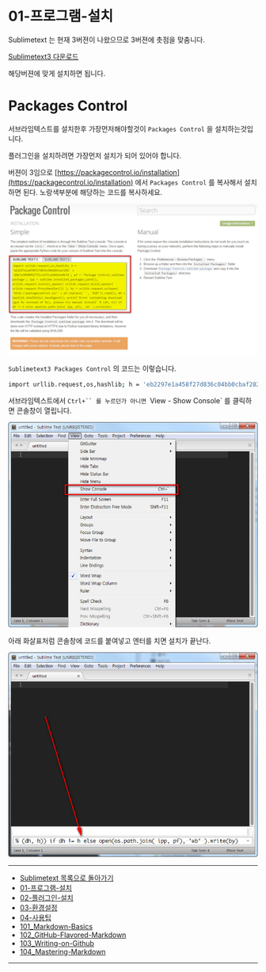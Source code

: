 # 01-프로그램-설치


Sublimetext 는 현재 3버젼이 나왔으므로 3버젼에 촛점을 맞춤니다.

[Sublimetext3 다운로드](http://www.sublimetext.com/3)


해당버젼에 맞게 설치하면 됩니다.



# Packages Control

서브라임텍스트를 설치한후 가장먼저해야할것이 `Packages Control` 을 설치하는것입니다.

플러그인을 설치하려면 가장먼저 설치가 되어 있어야 합니다.

버젼이 3임으로 [https://packagecontrol.io/installation](https://packagecontrol.io/installation) 에서 `Packages Control` 를 복사해서 설치하면 된다.
노랑색부분에 해당하는 코드를 복사하세요.

![Sublimetext3 Packages Control](../images/demun-024.jpg)

`Sublimetext3 Packages Control` 의 코드는 이렇습니다.

```sh
import urllib.request,os,hashlib; h = 'eb2297e1a458f27d836c04bb0cbaf282' + 'd0e7a3098092775ccb37ca9d6b2e4b7d'; pf = 'Package Control.sublime-package'; ipp = sublime.installed_packages_path(); urllib.request.install_opener( urllib.request.build_opener( urllib.request.ProxyHandler()) ); by = urllib.request.urlopen( 'http://packagecontrol.io/' + pf.replace(' ', '%20')).read(); dh = hashlib.sha256(by).hexdigest(); print('Error validating download (got %s instead of %s), please try manual install' % (dh, h)) if dh != h else open(os.path.join( ipp, pf), 'wb' ).write(by)
```

서브라임텍스트에서 `Ctrl+`` 를 누르던가 아니면 `View - Show Console` 를 클릭하면 콘솔창이 열립니다.

![Sublimetext3 Show Console](../images/demun-025.jpg)

아래 화살표처럼 콘솔창에 코드를 붙여넣고 엔터를 치면 설치가 끝난다.

![Sublimetext3 Show Console](../images/demun-026.jpg)

----

* [Sublimetext 목록으로 돌아가기](../README.md)
* [01-프로그램-설치](01-프로그램-설치.md)
* [02-플러그인-설치](02-플러그인-설치.md)
* [03-환경설정](03-환경설정.md)
* [04-사용팁](04-사용팁.md)
* [101_Markdown-Basics](101_Markdown-Basics.md)
* [102_GitHub-Flavored-Markdown](102_Github-Flavored-Markdown.md)
* [103_Writing-on-Github](103_Writing-on-Github.md)
* [104_Mastering-Markdown](104_Mastering-Markdown.md)

----